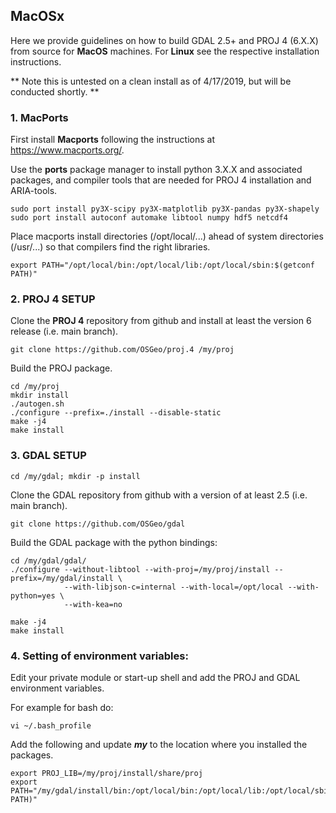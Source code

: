 ## MacOSx
Here we provide guidelines on how to build GDAL 2.5+ and PROJ 4 (6.X.X) from source for **MacOS** machines. For **Linux** see the respective installation instructions. 

** Note this is untested on a clean install as of 4/17/2019, but will be conducted shortly. **

### 1. MacPorts
First install **Macports** following the instructions at https://www.macports.org/.

Use the **ports** package manager to install python 3.X.X and associated packages, and compiler tools that are needed for PROJ 4 installation and ARIA-tools.
```
sudo port install py3X-scipy py3X-matplotlib py3X-pandas py3X-shapely
sudo port install autoconf automake libtool numpy hdf5 netcdf4 
```
Place macports install directories (/opt/local/...) ahead of system directories (/usr/...) so that compilers find the right libraries.
```
export PATH="/opt/local/bin:/opt/local/lib:/opt/local/sbin:$(getconf PATH)"
```

### 2. PROJ 4 SETUP
Clone the **PROJ 4** repository from github and install at least the version 6 release (i.e. main branch).

```
git clone https://github.com/OSGeo/proj.4 /my/proj
```

Build the PROJ package.
```
cd /my/proj
mkdir install
./autogen.sh
./configure --prefix=./install --disable-static
make -j4
make install
```

### 3. GDAL SETUP
```
cd /my/gdal; mkdir -p install
```

Clone the GDAL repository from github with a version of at least 2.5 (i.e. main branch).
```
git clone https://github.com/OSGeo/gdal
```

Build the GDAL package with the python bindings:
```
cd /my/gdal/gdal/
./configure --without-libtool --with-proj=/my/proj/install --prefix=/my/gdal/install \
            --with-libjson-c=internal --with-local=/opt/local --with-python=yes \
            --with-kea=no

make -j4
make install
```


### 4. Setting of environment variables:
Edit your private module or start-up shell and add the PROJ and GDAL environment variables.

For example for bash do:
```
vi ~/.bash_profile
```

Add the following and update ***my*** to the location where you installed the packages.
```
export PROJ_LIB=/my/proj/install/share/proj
export PATH="/my/gdal/install/bin:/opt/local/bin:/opt/local/lib:/opt/local/sbin:$(getconf PATH)"
```
